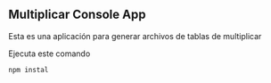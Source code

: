 ## Multiplicar Console App

Esta es una aplicación para generar archivos de tablas de multiplicar

Ejecuta este comando

```
npm instal
```